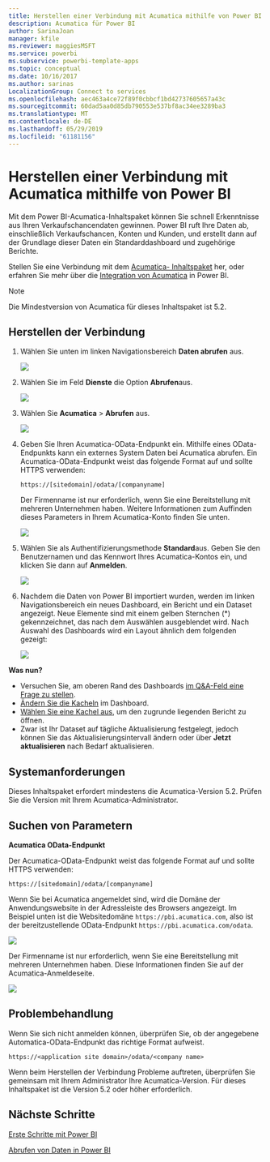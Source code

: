 ```yaml
---
title: Herstellen einer Verbindung mit Acumatica mithilfe von Power BI
description: Acumatica für Power BI
author: SarinaJoan
manager: kfile
ms.reviewer: maggiesMSFT
ms.service: powerbi
ms.subservice: powerbi-template-apps
ms.topic: conceptual
ms.date: 10/16/2017
ms.author: sarinas
LocalizationGroup: Connect to services
ms.openlocfilehash: aec463a4ce72f89f0cbbcf1bd42737605657a43c
ms.sourcegitcommit: 60dad5aa0d85db790553e537bf8ac34ee3289ba3
ms.translationtype: MT
ms.contentlocale: de-DE
ms.lasthandoff: 05/29/2019
ms.locfileid: "61181156"
---
```

# <a name="connect-to-acumatica-with-power-bi"></a>Herstellen einer Verbindung mit Acumatica mithilfe von Power BI
Mit dem Power BI-Acumatica-Inhaltspaket können Sie schnell Erkenntnisse aus Ihren Verkaufschancendaten gewinnen. Power BI ruft Ihre Daten ab, einschließlich Verkaufschancen, Konten und Kunden, und erstellt dann auf der Grundlage dieser Daten ein Standarddashboard und zugehörige Berichte.

Stellen Sie eine Verbindung mit dem [Acumatica- Inhaltspaket](https://app.powerbi.com/getdata/services/acumatica) her, oder erfahren Sie mehr über die [Integration von Acumatica](https://powerbi.microsoft.com/integrations/acumatica) in Power BI.

>[!NOTE]
>Die Mindestversion von Acumatica für dieses Inhaltspaket ist 5.2.

## <a name="how-to-connect"></a>Herstellen der Verbindung
1. Wählen Sie unten im linken Navigationsbereich **Daten abrufen** aus.
   
   ![](media/service-connect-to-acumatica/getdata3.png)
2. Wählen Sie im Feld **Dienste** die Option **Abrufen**aus.
   
   ![](media/service-connect-to-acumatica/getdata2.png)
3. Wählen Sie **Acumatica** \> **Abrufen** aus.
   
   ![](media/service-connect-to-acumatica/acumatica.png)
4. Geben Sie Ihren Acumatica-OData-Endpunkt ein. Mithilfe eines OData-Endpunkts kann ein externes System Daten bei Acumatica abrufen. Ein Acumatica-OData-Endpunkt weist das folgende Format auf und sollte HTTPS verwenden:
   
     `https://[sitedomain]/odata/[companyname]`
   
   Der Firmenname ist nur erforderlich, wenn Sie eine Bereitstellung mit mehreren Unternehmen haben. Weitere Informationen zum Auffinden dieses Parameters in Ihrem Acumatica-Konto finden Sie unten.
   
   ![](media/service-connect-to-acumatica/parameters.png)
5. Wählen Sie als Authentifizierungsmethode **Standard**aus. Geben Sie den Benutzernamen und das Kennwort Ihres Acumatica-Kontos ein, und klicken Sie dann auf **Anmelden**.
   
    ![](media/service-connect-to-acumatica/creds2.png)
6. Nachdem die Daten von Power BI importiert wurden, werden im linken Navigationsbereich ein neues Dashboard, ein Bericht und ein Dataset angezeigt. Neue Elemente sind mit einem gelben Sternchen (\*) gekennzeichnet, das nach dem Auswählen ausgeblendet wird. Nach Auswahl des Dashboards wird ein Layout ähnlich dem folgenden gezeigt:
   
    ![](media/service-connect-to-acumatica/dashboard.png)

**Was nun?**

* Versuchen Sie, am oberen Rand des Dashboards [im Q&A-Feld eine Frage zu stellen](consumer/end-user-q-and-a.md).
* [Ändern Sie die Kacheln](service-dashboard-edit-tile.md) im Dashboard.
* [Wählen Sie eine Kachel aus](consumer/end-user-tiles.md), um den zugrunde liegenden Bericht zu öffnen.
* Zwar ist Ihr Dataset auf tägliche Aktualisierung festgelegt, jedoch können Sie das Aktualisierungsintervall ändern oder über **Jetzt aktualisieren** nach Bedarf aktualisieren.

## <a name="system-requirements"></a>Systemanforderungen
Dieses Inhaltspaket erfordert mindestens die Acumatica-Version 5.2. Prüfen Sie die Version mit Ihrem Acumatica-Administrator.

## <a name="finding-parameters"></a>Suchen von Parametern
**Acumatica OData-Endpunkt**

Der Acumatica-OData-Endpunkt weist das folgende Format auf und sollte HTTPS verwenden:

    https://[sitedomain]/odata/[companyname]

Wenn Sie bei Acumatica angemeldet sind, wird die Domäne der Anwendungswebsite in der Adressleiste des Browsers angezeigt. Im Beispiel unten ist die Websitedomäne `https://pbi.acumatica.com`, also ist der bereitzustellende OData-Endpunkt `https://pbi.acumatica.com/odata`.

 ![](media/service-connect-to-acumatica/url.png)

Der Firmenname ist nur erforderlich, wenn Sie eine Bereitstellung mit mehreren Unternehmen haben. Diese Informationen finden Sie auf der Acumatica-Anmeldeseite.

![](media/service-connect-to-acumatica/signin2.png)

## <a name="troubleshooting"></a>Problembehandlung
Wenn Sie sich nicht anmelden können, überprüfen Sie, ob der angegebene Automatica-OData-Endpunkt das richtige Format aufweist.

    https://<application site domain>/odata/<company name>

Wenn beim Herstellen der Verbindung Probleme auftreten, überprüfen Sie gemeinsam mit Ihrem Administrator Ihre Acumatica-Version. Für dieses Inhaltspaket ist die Version 5.2 oder höher erforderlich.

## <a name="next-steps"></a>Nächste Schritte
[Erste Schritte mit Power BI](service-get-started.md)

[Abrufen von Daten in Power BI](service-get-data.md)

